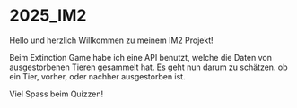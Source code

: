 # 2025_IM2

Hello und herzlich Willkommen zu meinem IM2 Projekt!

Beim Extinction Game habe ich eine API benutzt, welche die Daten von ausgestorbenen Tieren gesammelt hat. Es geht nun darum zu schätzen. ob ein Tier, vorher, oder nachher ausgestorben ist.

Viel Spass beim Quizzen!


